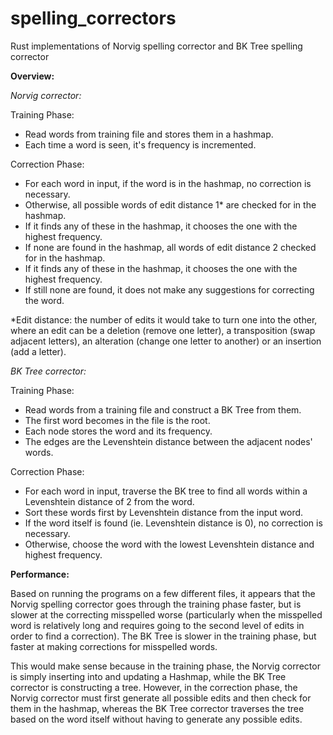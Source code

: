 # spelling_correctors

Rust implementations of Norvig spelling corrector and BK Tree spelling corrector

**Overview:**

*Norvig corrector:*

Training Phase:
- Read words from training file and stores them in a hashmap.
- Each time a word is seen, it's frequency is incremented.

Correction Phase:
- For each word in input, if the word is in the hashmap, no correction is necessary.
- Otherwise, all possible words of edit distance 1* are checked for in the hashmap.
- If it finds any of these in the hashmap, it chooses the one with the highest frequency.
- If none are found in the hashmap, all words of edit distance 2 checked for in the hashmap.
- If it finds any of these in the hashmap, it chooses the one with the highest frequency.
- If still none are found, it does not make any suggestions for correcting the word.

*Edit distance: the number of edits it would take to turn one into the other, where an edit can be a deletion (remove one letter), a transposition (swap adjacent letters), an alteration (change one letter to another) or an insertion (add a letter).

*BK Tree corrector:*

Training Phase:
- Read words from a training file and construct a BK Tree from them.
- The first word becomes in the file is the root.
- Each node stores the word and its frequency.
- The edges are the Levenshtein distance between the adjacent nodes' words.

Correction Phase:
- For each word in input, traverse the BK tree to find all words within a Levenshtein distance of 2 from the word.
- Sort these words first by Levenshtein distance from the input word.
- If the word itself is found (ie. Levenshtein distance is 0), no correction is necessary.
- Otherwise, choose the word with the lowest Levenshtein distance and highest frequency.


**Performance:**

Based on running the programs on a few different files, it appears that the	Norvig spelling corrector goes through the training phase faster, but is slower at the correcting misspelled worse (particularly when the misspelled word is relatively long and requires going to the second level of edits in order to find a correction). The BK Tree is slower in the training phase, but faster at making corrections for misspelled words.

This would make sense because in the training phase, the Norvig corrector is simply inserting into and updating a Hashmap, while the BK Tree corrector is constructing a tree. However, in the correction phase, the Norvig corrector must first generate all possible edits and then check for them in the hashmap, whereas the BK Tree corrector traverses the tree based on the word itself without having to generate any possible edits.
	